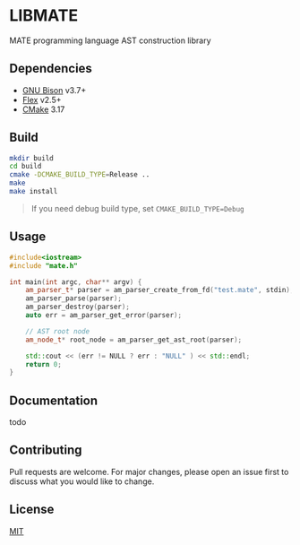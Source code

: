 # LIBMATE

MATE programming language AST construction library

## Dependencies

- [GNU Bison](https://www.gnu.org/software/bison/) v3.7+
- [Flex](https://github.com/westes/flex) v2.5+
- [CMake](https://cmake.org/) 3.17

## Build

```bash
mkdir build
cd build
cmake -DCMAKE_BUILD_TYPE=Release ..
make
make install
```

> If you need debug build type, set 
> `CMAKE_BUILD_TYPE=Debug`

## Usage

```c++
#include<iostream>
#include "mate.h"

int main(int argc, char** argv) {
    am_parser_t* parser = am_parser_create_from_fd("test.mate", stdin);
    am_parser_parse(parser);
    am_parser_destroy(parser);
    auto err = am_parser_get_error(parser);

    // AST root node
    am_node_t* root_node = am_parser_get_ast_root(parser);

    std::cout << (err != NULL ? err : "NULL" ) << std::endl;
    return 0;
}
```

## Documentation

todo

## Contributing

Pull requests are welcome. For major changes, please open an issue first to discuss what you would like to change.

## License

[MIT](./LICENSE)